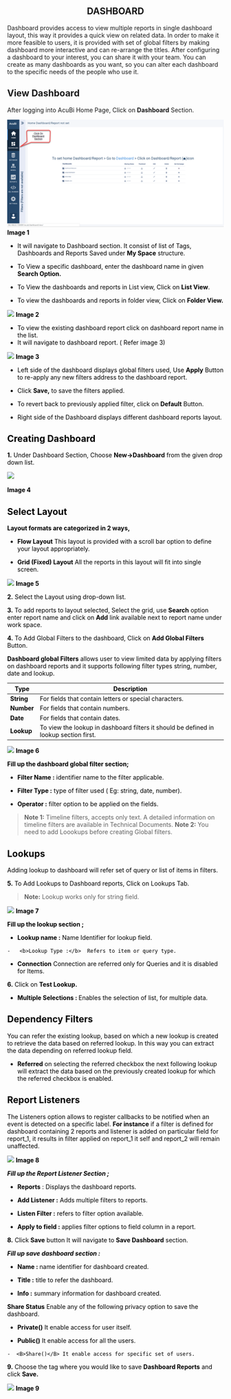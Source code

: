 <center><h2>DASHBOARD</h2></center>

Dashboard provides access to view multiple reports in single dashboard layout, this way it provides a quick view on related data. In order to make it more feasible to users, it is provided with set of global filters by making dashboard more interactive and can re-arrange the titles. After configuring a dashboard to your interest, you can share it with your team. You can create as many dashboards as you want, so you can alter each dashboard to the specific needs of the people who use it.

## View Dashboard

After logging into AcuBi Home Page, Click on <b>Dashboard</b> Section.

![enter image description here](https://raw.githubusercontent.com/sv18042016/fp1/e633a63e9f980e7bcc0cfcd76e32592477ab197f/images/New_version5/UD_Dashboard_image1_1.png)
<b><font color = "Black"> Image 1</b>

  - It will navigate to Dashboard section. It consist of list of Tags, Dashboards and Reports Saved under <b>My Space</b> structure.

  - To View a specific dashboard, enter the dashboard name in given <b>Search Option.</B>
  - To View the dashboards and reports in List view, Click on <b>List View</b>.
  - To view the dashboards and reports in folder view, Click on <b>Folder View.</b>
  
![
](https://raw.githubusercontent.com/sv18042016/fp1/master/images/New_version5/UD_Dashboard_image2.png)
<b><font color = "Black"> Image 2</b>

 - To view the existing dashboard report click on dashboard report name in the list. 
 -  It will navigate to dashboard report. ( Refer image 3)
 
![
](https://raw.githubusercontent.com/sv18042016/fp1/a139aa668a28e43d5ac7a91829062729877b0e09/images/New_version5/UD_Dashboard_image3.png)
<b><font color = "Black"> Image 3</b>

 - Left side of the dashboard displays global filters used, Use <b>Apply</b> Button to re-apply any new filters address to the dashboard report.

 -  Click <b>Save,</b> to save the filters applied.

- To revert back to previously applied filter, click on <b>Default</b> Button. 

- Right side of the Dashboard displays different dashboard reports layout.
  
 ## Creating Dashboard
 
<b>1.</b> Under Dashboard Section,  Choose <b>New->Dashboard</b> from the given drop down list. 

![
](https://raw.githubusercontent.com/sv18042016/fp1/99b04bcdbb9f776bd4ac2f0a851841fe9dcbbc34/images/New_version5/UD_Dashboard_image4.png)

<b><font color = "Black"> Image 4</b>

## Select Layout

   <b>Layout formats are categorized in 2 ways,</b>
   
- <b>Flow Layout</b> This layout is provided with a scroll bar option to define your layout appropriately.

- <b>Grid (Fixed) Layout</b> All the reports in this layout will fit into single screen.

![
](https://raw.githubusercontent.com/sv18042016/fp1/3b8137ddf669d251a2e9ea3f26fa8b6bde3a8984/images/New_version5/UD_Dashboard_image5.png)
<b><font color = "Black"> Image 5</b>

<b>2.</b>   Select the Layout using drop-down list.

<b>3.</b> To add reports to layout selected, Select the grid, use **Search** option enter report name and click on <b>Add</b> link available next to report name under work space. 

<b>4.</b> To Add Global Filters to the dashboard, Click on <b>Add Global Filters</b> Button.

<b>Dashboard global Filters</B> allows user to view limited data by applying filters on dashboard reports and it supports following filter types string, number, date and lookup.
 
| **Type** | **Description** |
|  ------ | ------ |
|  **String** | For fields that contain letters or special characters. |
|  **Number** | For fields that contain numbers. |
|  **Date** | For fields that contain dates. |
|  **Lookup** | To view the lookup in dashboard filters it should be defined in lookup section first. |

![
](https://raw.githubusercontent.com/sv18042016/fp1/1dd11662359a18e0f370aa3058e7fd6281328220/images/New_version5/UD_Dashboard_image6.png)
<b><font color = "Black"> Image 6</b>

<b>Fill up the dashboard global filter section;</B>

 -   <b>Filter Name :</B>  identifier name to the filter applicable.

  -   <b>Filter Type :</B>  type of filter used ( Eg: string, date, number).

  -   <b>Operator :</b>  filter option to be applied on the fields.


> <b>Note 1:</b> Timeline filters, accepts only text. A detailed information on timeline filters are available in Technical Documents.
> <b>Note  2:</B> You need to add Loookups before creating Global filters.

## Lookups

 Adding lookup to dashboard will refer set of query or list of items in filters.

<b>5.</b> To Add Lookups to Dashboard reports, Click on Lookups Tab.

> <b>Note:</B> Lookup works only for string field.

![
](https://raw.githubusercontent.com/sv18042016/fp1/bd243725834336dcd901b72f730e584eb164d89c/images/New_version5/UD_Dashboard_image7.png)
<b><font color = "Black"> Image 7</b>

<b>Fill up the lookup section ;</b>

   -   <b>Lookup name :</B> Name Identifier for lookup field.
   
    -   <b>Lookup Type :</b>  Refers to item or query type.
   
   -  <b>Connection</b>  Connection are referred only for Queries and it is disabled for Items.
     
   <b>6.</B> Click on <b>Test Lookup.</b>
   
   -   <b>Multiple Selections : </b> Enables the selection of list, for multiple data.

## Dependency Filters

You can refer the existing lookup, based on which a new lookup is created to retrieve the data based on referred lookup. In this way  you can extract the data depending on referred lookup field.

   -   <b>Referred</b> on selecting the referred checkbox the next following lookup will extract the data based on the previously created lookup for which the referred checkbox is enabled.
 
## Report Listeners 

The Listeners option allows to register callbacks to be notified when an event is detected on a specific label.
<b>For instance</b> if a filter is defined for dashboard containing 2 reports and listener is added on particular field for report_1, it results in filter applied on report_1 it self and report_2 will remain unaffected.

![
](https://raw.githubusercontent.com/sv18042016/fp1/fdf32389df2e4c179a67ce4349c25c445af98cef/images/New_version5/UD_Dashboard_image8.png)
<b><font color = "Black"> Image 8</b>

<b><i>Fill up the Report Listener Section ;</i></b>

   - <b>Reports</b> :  Displays the dashboard reports.
   
   -  <b>Add Listener :</b> Adds multiple filters to reports.
   
   -   <b>Listen Filter :</B>  refers to filter option available.
    
   -   <b>Apply to field :</b>  applies filter options to field column in a report.
    
<b>8.</b> Click <b>Save</b> button It will navigate to <b>Save Dashboard</b> section.

<b><i>Fill up save dashboard section :</i></b>

   -   <b>Name : </b> name identifier for dashboard created.
                              
   -   <b>Title :</B>  title to refer the dashboard.
    
   -   <b>Info :</B>  summary information for dashboard created.
    
   <b>Share Status</b>   Enable any of the following privacy option to save the dashboard.
    
   -  <b>Private()</B> It enable access for user itself.
   
   -  <b>Public()</B>   It enable access for all the users. 
   
    -  <B>Share()</B> It enable access for specific set of users.
  
<b>9.</B> Choose the tag where you would like to save <b>Dashboard Reports</b> and click <b>Save.</b>

![
](https://raw.githubusercontent.com/sv18042016/fp1/b59aa3d638caeab80a9fa1c15b898fb0d403988f/images/New_version5/UD_Dashboard_image9.png)
<b><font color = "Black"> Image 9</b>
<!--stackedit_data:
eyJoaXN0b3J5IjpbLTE5MjI1MDgzMjQsMjYxNjc4Njc4LDUzND
YzMDE1OCwtMTQzMzgyMjEwMCwtMjEzOTcyNTY0NywtMjA4MDg2
OTQ2Niw4ODk5MDc4MTIsLTQ1NDYwOTYxLDIwNzE0MjM4MzEsMT
E1MDY2MjU2MCwtMTQ4NTE4MjI0MSwtNjg4MDE1ODY0LDc1NzQ2
MjQ5MywtODQwMDYwMzcwLC01MTIxMzkyNDYsLTc0NDU0NDcyMS
wtNzc0MzAzNDQ2LC0yODI0NjQ3NDQsLTY5ODEzNzMyNiw0MjYx
MzU2MzRdfQ==
-->